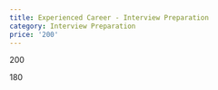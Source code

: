 ```yaml
---
title: Experienced Career - Interview Preparation
category: Interview Preparation
price: '200'
---
```

200

180

